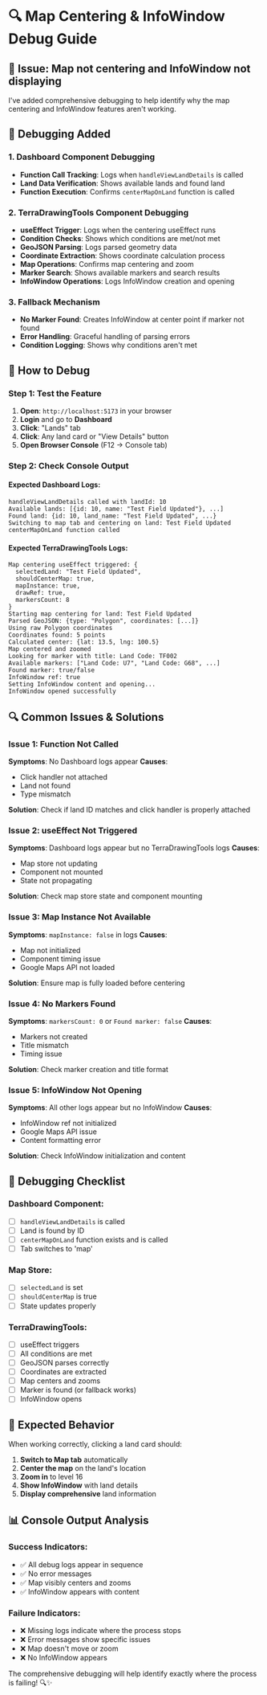 # 🔍 Map Centering & InfoWindow Debug Guide

## 🐛 **Issue**: Map not centering and InfoWindow not displaying

I've added comprehensive debugging to help identify why the map centering and InfoWindow features aren't working.

## 🔧 **Debugging Added**

### **1. Dashboard Component Debugging**
- **Function Call Tracking**: Logs when `handleViewLandDetails` is called
- **Land Data Verification**: Shows available lands and found land
- **Function Execution**: Confirms `centerMapOnLand` function is called

### **2. TerraDrawingTools Component Debugging**
- **useEffect Trigger**: Logs when the centering useEffect runs
- **Condition Checks**: Shows which conditions are met/not met
- **GeoJSON Parsing**: Logs parsed geometry data
- **Coordinate Extraction**: Shows coordinate calculation process
- **Map Operations**: Confirms map centering and zoom
- **Marker Search**: Shows available markers and search results
- **InfoWindow Operations**: Logs InfoWindow creation and opening

### **3. Fallback Mechanism**
- **No Marker Found**: Creates InfoWindow at center point if marker not found
- **Error Handling**: Graceful handling of parsing errors
- **Condition Logging**: Shows why conditions aren't met

## 🧪 **How to Debug**

### **Step 1: Test the Feature**
1. **Open**: `http://localhost:5173` in your browser
2. **Login** and go to **Dashboard**
3. **Click**: "Lands" tab
4. **Click**: Any land card or "View Details" button
5. **Open Browser Console** (F12 → Console tab)

### **Step 2: Check Console Output**

#### **Expected Dashboard Logs**:
```
handleViewLandDetails called with landId: 10
Available lands: [{id: 10, name: "Test Field Updated"}, ...]
Found land: {id: 10, land_name: "Test Field Updated", ...}
Switching to map tab and centering on land: Test Field Updated
centerMapOnLand function called
```

#### **Expected TerraDrawingTools Logs**:
```
Map centering useEffect triggered: {
  selectedLand: "Test Field Updated",
  shouldCenterMap: true,
  mapInstance: true,
  drawRef: true,
  markersCount: 8
}
Starting map centering for land: Test Field Updated
Parsed GeoJSON: {type: "Polygon", coordinates: [...]}
Using raw Polygon coordinates
Coordinates found: 5 points
Calculated center: {lat: 13.5, lng: 100.5}
Map centered and zoomed
Looking for marker with title: Land Code: TF002
Available markers: ["Land Code: U7", "Land Code: G68", ...]
Found marker: true/false
InfoWindow ref: true
Setting InfoWindow content and opening...
InfoWindow opened successfully
```

## 🔍 **Common Issues & Solutions**

### **Issue 1: Function Not Called**
**Symptoms**: No Dashboard logs appear
**Causes**: 
- Click handler not attached
- Land not found
- Type mismatch

**Solution**: Check if land ID matches and click handler is properly attached

### **Issue 2: useEffect Not Triggered**
**Symptoms**: Dashboard logs appear but no TerraDrawingTools logs
**Causes**:
- Map store not updating
- Component not mounted
- State not propagating

**Solution**: Check map store state and component mounting

### **Issue 3: Map Instance Not Available**
**Symptoms**: `mapInstance: false` in logs
**Causes**:
- Map not initialized
- Component timing issue
- Google Maps API not loaded

**Solution**: Ensure map is fully loaded before centering

### **Issue 4: No Markers Found**
**Symptoms**: `markersCount: 0` or `Found marker: false`
**Causes**:
- Markers not created
- Title mismatch
- Timing issue

**Solution**: Check marker creation and title format

### **Issue 5: InfoWindow Not Opening**
**Symptoms**: All other logs appear but no InfoWindow
**Causes**:
- InfoWindow ref not initialized
- Google Maps API issue
- Content formatting error

**Solution**: Check InfoWindow initialization and content

## 🎯 **Debugging Checklist**

### **Dashboard Component**:
- [ ] `handleViewLandDetails` is called
- [ ] Land is found by ID
- [ ] `centerMapOnLand` function exists and is called
- [ ] Tab switches to 'map'

### **Map Store**:
- [ ] `selectedLand` is set
- [ ] `shouldCenterMap` is true
- [ ] State updates properly

### **TerraDrawingTools**:
- [ ] useEffect triggers
- [ ] All conditions are met
- [ ] GeoJSON parses correctly
- [ ] Coordinates are extracted
- [ ] Map centers and zooms
- [ ] Marker is found (or fallback works)
- [ ] InfoWindow opens

## 🚀 **Expected Behavior**

When working correctly, clicking a land card should:

1. **Switch to Map tab** automatically
2. **Center the map** on the land's location
3. **Zoom in** to level 16
4. **Show InfoWindow** with land details
5. **Display comprehensive** land information

## 📊 **Console Output Analysis**

### **Success Indicators**:
- ✅ All debug logs appear in sequence
- ✅ No error messages
- ✅ Map visibly centers and zooms
- ✅ InfoWindow appears with content

### **Failure Indicators**:
- ❌ Missing logs indicate where the process stops
- ❌ Error messages show specific issues
- ❌ Map doesn't move or zoom
- ❌ No InfoWindow appears

The comprehensive debugging will help identify exactly where the process is failing! 🔍✨
